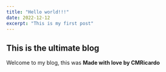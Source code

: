 ```yaml
---
title: "Hello world!!!"
date: 2022-12-12
excerpt: "This is my first post"
---
```


## This is the ultimate blog

Welcome to my blog, this was **Made with love by CMRicardo**
